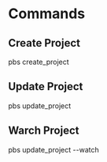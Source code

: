 # Commands

## Create Project

pbs create_project

## Update Project

pbs update_project

## Warch Project

pbs update_project --watch
